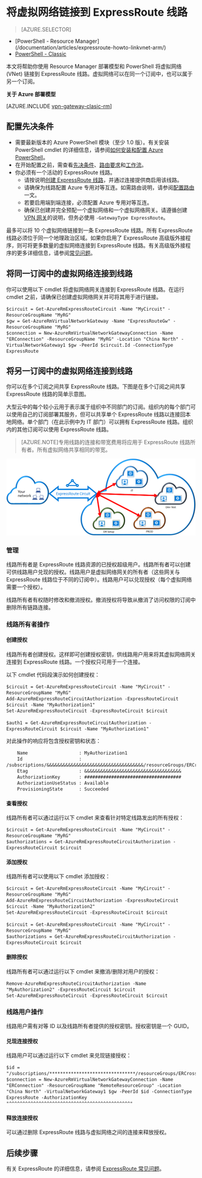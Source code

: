 <properties 
   pageTitle="使用 PowerShell 将虚拟网络链接到 ExpressRoute 线路| Azure"
   description="本文档概述如何使用 Resource Manager 部署模型和 PowerShell 将虚拟网络 (VNet) 链接到 ExpressRoute 线路。"
   services="expressroute"
   documentationCenter="na"
   authors="ganesr"
   manager="carmonm"
   editor=""
   tags="azure-resource-manager"/>
<tags 
   ms.service="expressroute"
   ms.date="06/09/2016"
   wacn.date="08/08/2016" />

# 将虚拟网络链接到 ExpressRoute 线路

> [AZURE.SELECTOR]
- [PowerShell - Resource Manager] (/documentation/articles/expressroute-howto-linkvnet-arm/)
- [PowerShell - Classic](/documentation/articles/expressroute-howto-linkvnet-classic/)



本文将帮助你使用 Resource Manager 部署模型和 PowerShell 将虚拟网络 (VNet) 链接到 ExpressRoute 线路。虚拟网络可以在同一个订阅中，也可以属于另一个订阅。

**关于 Azure 部署模型**

[AZURE.INCLUDE [vpn-gateway-clasic-rm](../../includes/vpn-gateway-classic-rm-include.md)]

## 配置先决条件

- 需要最新版本的 Azure PowerShell 模块（至少 1.0 版）。有关安装 PowerShell cmdlet 的详细信息，请参阅[如何安装和配置 Azure PowerShell](/documentation/articles/powershell-install-configure/)。
- 在开始配置之前，需查看[先决条件](/documentation/articles/expressroute-prerequisites/)、[路由要求](/documentation/articles/expressroute-routing/)和[工作流](/documentation/articles/expressroute-workflows/)。
- 你必须有一个活动的 ExpressRoute 线路。 
	- 请按说明[创建 ExpressRoute 线路](/documentation/articles/expressroute-howto-circuit-arm/)，并通过连接提供商启用该线路。 
	- 请确保为线路配置 Azure 专用对等互连。如需路由说明，请参阅[配置路由](/documentation/articles/expressroute-howto-routing-arm/)一文。 
	- 若要启用端到端连接，必须配置 Azure 专用对等互连。
	- 确保已创建并完全预配一个虚拟网络和一个虚拟网络网关。请遵循创建 [VPN 网关](/documentation/articles/vpn-gateway-create-site-to-site-rm-powershell/)的说明，但务必使用 `-GatewayType ExpressRoute`。

最多可以将 10 个虚拟网络链接到一条 ExpressRoute 线路。所有 ExpressRoute 线路必须位于同一个地理政治区域。如果你启用了 ExpressRoute 高级版外接程序，则可将更多数量的虚拟网络连接到 ExpressRoute 线路。有关高级版外接程序的更多详细信息，请参阅[常见问题](/documentation/articles/expressroute-faqs/)。

## 将同一订阅中的虚拟网络连接到线路

你可以使用以下 cmdlet 将虚拟网络网关连接到 ExpressRoute 线路。在运行 cmdlet 之前，请确保已创建虚拟网络网关并可将其用于进行链接。

	$circuit = Get-AzureRmExpressRouteCircuit -Name "MyCircuit" -ResourceGroupName "MyRG"
	$gw = Get-AzureRmVirtualNetworkGateway -Name "ExpressRouteGw" -ResourceGroupName "MyRG"
	$connection = New-AzureRmVirtualNetworkGatewayConnection -Name "ERConnection" -ResourceGroupName "MyRG" -Location "China North" -VirtualNetworkGateway1 $gw -PeerId $circuit.Id -ConnectionType ExpressRoute

## 将另一订阅中的虚拟网络连接到线路

你可以在多个订阅之间共享 ExpressRoute 线路。下图是在多个订阅之间共享 ExpressRoute 线路的简单示意图。

大型云中的每个较小云用于表示属于组织中不同部门的订阅。组织内的每个部门可以使用自己的订阅部署其服务，但可以共享单个 ExpressRoute 线路以连接回本地网络。单个部门（在此示例中为 IT 部门）可以拥有 ExpressRoute 线路。组织内的其他订阅可以使用 ExpressRoute 线路。

>[AZURE.NOTE]专用线路的连接和带宽费用将应用于 ExpressRoute 线路所有者。所有虚拟网络共享相同的带宽。

![跨订阅连接](./media/expressroute-howto-linkvnet-classic/cross-subscription.png)

### 管理

线路所有者是 ExpressRoute 线路资源的已授权超级用户。线路所有者可以创建可供线路用户兑现的授权。线路用户是虚拟网络网关的所有者（这些网关与 ExpressRoute 线路位于不同的订阅中）。线路用户可以兑现授权（每个虚拟网络需要一个授权）。

线路所有者有权随时修改和撤消授权。撤消授权将导致从撤消了访问权限的订阅中删除所有链路连接。

### 线路所有者操作 

#### 创建授权
	
线路所有者创建授权。这样即可创建授权密钥，供线路用户用来将其虚拟网络网关连接到 ExpressRoute 线路。一个授权只可用于一个连接。

以下 cmdlet 代码段演示如何创建授权：

	$circuit = Get-AzureRmExpressRouteCircuit -Name "MyCircuit" -ResourceGroupName "MyRG"
	Add-AzureRmExpressRouteCircuitAuthorization -ExpressRouteCircuit $circuit -Name "MyAuthorization1"
	Set-AzureRmExpressRouteCircuit -ExpressRouteCircuit $circuit

	$auth1 = Get-AzureRmExpressRouteCircuitAuthorization -ExpressRouteCircuit $circuit -Name "MyAuthorization1"
		

对此操作的响应将包含授权密钥和状态：

		Name                   : MyAuthorization1
		Id                     : /subscriptions/&&&&&&&&&&&&&&&&&&&&&&&&&&&&&&&&&&&&/resourceGroups/ERCrossSubTestRG/providers/Microsoft.Network/expressRouteCircuits/CrossSubTest/authorizations/MyAuthorization1
		Etag                   : &&&&&&&&&&&&&&&&&&&&&&&&&&&&&&&&&&&& 
		AuthorizationKey       : ####################################
		AuthorizationUseStatus : Available
		ProvisioningState      : Succeeded

		

#### 查看授权

线路所有者可以通过运行以下 cmdlet 来查看针对特定线路发出的所有授权：

	$circuit = Get-AzureRmExpressRouteCircuit -Name "MyCircuit" -ResourceGroupName "MyRG"
	$authorizations = Get-AzureRmExpressRouteCircuitAuthorization -ExpressRouteCircuit $circuit
	

#### 添加授权

线路所有者可以使用以下 cmdlet 添加授权：

	$circuit = Get-AzureRmExpressRouteCircuit -Name "MyCircuit" -ResourceGroupName "MyRG"
	Add-AzureRmExpressRouteCircuitAuthorization -ExpressRouteCircuit $circuit -Name "MyAuthorization2"
	Set-AzureRmExpressRouteCircuit -ExpressRouteCircuit $circuit
	
	$circuit = Get-AzureRmExpressRouteCircuit -Name "MyCircuit" -ResourceGroupName "MyRG"
	$authorizations = Get-AzureRmExpressRouteCircuitAuthorization -ExpressRouteCircuit $circuit

	
#### 删除授权

线路所有者可以通过运行以下 cmdlet 来撤消/删除对用户的授权：

	Remove-AzureRmExpressRouteCircuitAuthorization -Name "MyAuthorization2" -ExpressRouteCircuit $circuit
	Set-AzureRmExpressRouteCircuit -ExpressRouteCircuit $circuit	

### 线路用户操作

线路用户需有对等 ID 以及线路所有者提供的授权密钥。授权密钥是一个 GUID。

#### 兑现连接授权

线路用户可以通过运行以下 cmdlet 来兑现链接授权：

	$id = "/subscriptions/********************************/resourceGroups/ERCrossSubTestRG/providers/Microsoft.Network/expressRouteCircuits/MyCircuit"	
	$connection = New-AzureRmVirtualNetworkGatewayConnection -Name "ERConnection" -ResourceGroupName "RemoteResourceGroup" -Location "China North" -VirtualNetworkGateway1 $gw -PeerId $id -ConnectionType ExpressRoute -AuthorizationKey "^^^^^^^^^^^^^^^^^^^^^^^^^^^^^^^^^^^^^^^^^^^^^"

#### 释放连接授权

可以通过删除 ExpressRoute 线路与虚拟网络之间的连接来释放授权。

## 后续步骤

有关 ExpressRoute 的详细信息，请参阅 [ExpressRoute 常见问题](/documentation/articles/expressroute-faqs/)。

<!---HONumber=Mooncake_0104_2016-->